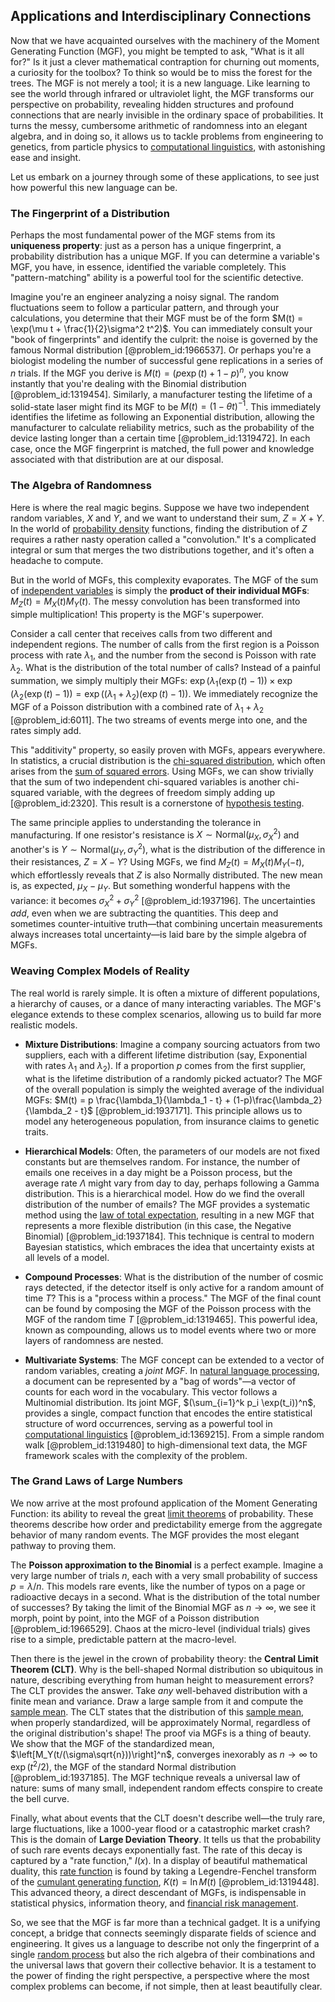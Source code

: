 ## Applications and Interdisciplinary Connections

Now that we have acquainted ourselves with the machinery of the Moment Generating Function (MGF), you might be tempted to ask, "What is it all for?" Is it just a clever mathematical contraption for churning out moments, a curiosity for the toolbox? To think so would be to miss the forest for the trees. The MGF is not merely a tool; it is a new language. Like learning to see the world through infrared or ultraviolet light, the MGF transforms our perspective on probability, revealing hidden structures and profound connections that are nearly invisible in the ordinary space of probabilities. It turns the messy, cumbersome arithmetic of randomness into an elegant algebra, and in doing so, it allows us to tackle problems from engineering to genetics, from particle physics to [computational linguistics](@article_id:636193), with astonishing ease and insight.

Let us embark on a journey through some of these applications, to see just how powerful this new language can be.

### The Fingerprint of a Distribution

Perhaps the most fundamental power of the MGF stems from its **uniqueness property**: just as a person has a unique fingerprint, a probability distribution has a unique MGF. If you can determine a variable's MGF, you have, in essence, identified the variable completely. This "pattern-matching" ability is a powerful tool for the scientific detective.

Imagine you're an engineer analyzing a noisy signal. The random fluctuations seem to follow a particular pattern, and through your calculations, you determine that their MGF must be of the form $M(t) = \exp(\mu t + \frac{1}{2}\sigma^2 t^2)$. You can immediately consult your "book of fingerprints" and identify the culprit: the noise is governed by the famous Normal distribution [@problem_id:1966537]. Or perhaps you're a biologist modeling the number of successful gene replications in a series of $n$ trials. If the MGF you derive is $M(t) = (p\exp(t) + 1-p)^n$, you know instantly that you're dealing with the Binomial distribution [@problem_id:1319454]. Similarly, a manufacturer testing the lifetime of a solid-state laser might find its MGF to be $M(t) = (1 - \theta t)^{-1}$. This immediately identifies the lifetime as following an Exponential distribution, allowing the manufacturer to calculate reliability metrics, such as the probability of the device lasting longer than a certain time [@problem_id:1319472]. In each case, once the MGF fingerprint is matched, the full power and knowledge associated with that distribution are at our disposal.

### The Algebra of Randomness

Here is where the real magic begins. Suppose we have two independent random variables, $X$ and $Y$, and we want to understand their sum, $Z = X + Y$. In the world of [probability density](@article_id:143372) functions, finding the distribution of $Z$ requires a rather nasty operation called a "convolution." It's a complicated integral or sum that merges the two distributions together, and it's often a headache to compute.

But in the world of MGFs, this complexity evaporates. The MGF of the sum of [independent variables](@article_id:266624) is simply the **product of their individual MGFs**: $M_Z(t) = M_X(t) M_Y(t)$. The messy convolution has been transformed into simple multiplication! This property is the MGF's superpower.

Consider a call center that receives calls from two different and independent regions. The number of calls from the first region is a Poisson process with rate $\lambda_1$, and the number from the second is Poisson with rate $\lambda_2$. What is the distribution of the total number of calls? Instead of a painful summation, we simply multiply their MGFs: $\exp(\lambda_1(\exp(t)-1)) \times \exp(\lambda_2(\exp(t)-1)) = \exp((\lambda_1+\lambda_2)(\exp(t)-1))$. We immediately recognize the MGF of a Poisson distribution with a combined rate of $\lambda_1+\lambda_2$ [@problem_id:6011]. The two streams of events merge into one, and the rates simply add.

This "additivity" property, so easily proven with MGFs, appears everywhere. In statistics, a crucial distribution is the [chi-squared distribution](@article_id:164719), which often arises from the [sum of squared errors](@article_id:148805). Using MGFs, we can show trivially that the sum of two independent chi-squared variables is another chi-squared variable, with the degrees of freedom simply adding up [@problem_id:2320]. This result is a cornerstone of [hypothesis testing](@article_id:142062).

The same principle applies to understanding the tolerance in manufacturing. If one resistor's resistance is $X \sim \text{Normal}(\mu_X, \sigma_X^2)$ and another's is $Y \sim \text{Normal}(\mu_Y, \sigma_Y^2)$, what is the distribution of the difference in their resistances, $Z = X - Y$? Using MGFs, we find $M_Z(t) = M_X(t)M_Y(-t)$, which effortlessly reveals that $Z$ is also Normally distributed. The new mean is, as expected, $\mu_X - \mu_Y$. But something wonderful happens with the variance: it becomes $\sigma_X^2 + \sigma_Y^2$ [@problem_id:1937196]. The uncertainties *add*, even when we are subtracting the quantities. This deep and sometimes counter-intuitive truth—that combining uncertain measurements always increases total uncertainty—is laid bare by the simple algebra of MGFs.

### Weaving Complex Models of Reality

The real world is rarely simple. It is often a mixture of different populations, a hierarchy of causes, or a dance of many interacting variables. The MGF's elegance extends to these complex scenarios, allowing us to build far more realistic models.

*   **Mixture Distributions**: Imagine a company sourcing actuators from two suppliers, each with a different lifetime distribution (say, Exponential with rates $\lambda_1$ and $\lambda_2$). If a proportion $p$ comes from the first supplier, what is the lifetime distribution of a randomly picked actuator? The MGF of the overall population is simply the weighted average of the individual MGFs: $M(t) = p \frac{\lambda_1}{\lambda_1 - t} + (1-p)\frac{\lambda_2}{\lambda_2 - t}$ [@problem_id:1937171]. This principle allows us to model any heterogeneous population, from insurance claims to genetic traits.

*   **Hierarchical Models**: Often, the parameters of our models are not fixed constants but are themselves random. For instance, the number of emails one receives in a day might be a Poisson process, but the average rate $\Lambda$ might vary from day to day, perhaps following a Gamma distribution. This is a hierarchical model. How do we find the overall distribution of the number of emails? The MGF provides a systematic method using the [law of total expectation](@article_id:267435), resulting in a new MGF that represents a more flexible distribution (in this case, the Negative Binomial) [@problem_id:1937184]. This technique is central to modern Bayesian statistics, which embraces the idea that uncertainty exists at all levels of a model.

*   **Compound Processes**: What is the distribution of the number of cosmic rays detected, if the detector itself is only active for a random amount of time $T$? This is a "process within a process." The MGF of the final count can be found by composing the MGF of the Poisson process with the MGF of the random time $T$ [@problem_id:1319465]. This powerful idea, known as compounding, allows us to model events where two or more layers of randomness are nested.

*   **Multivariate Systems**: The MGF concept can be extended to a vector of random variables, creating a *joint MGF*. In [natural language processing](@article_id:269780), a document can be represented by a "bag of words"—a vector of counts for each word in the vocabulary. This vector follows a Multinomial distribution. Its joint MGF, $(\sum_{i=1}^k p_i \exp(t_i))^n$, provides a single, compact function that encodes the entire statistical structure of word occurrences, serving as a powerful tool in [computational linguistics](@article_id:636193) [@problem_id:1369215]. From a simple random walk [@problem_id:1319480] to high-dimensional text data, the MGF framework scales with the complexity of the problem.

### The Grand Laws of Large Numbers

We now arrive at the most profound application of the Moment Generating Function: its ability to reveal the great [limit theorems](@article_id:188085) of probability. These theorems describe how order and predictability emerge from the aggregate behavior of many random events. The MGF provides the most elegant pathway to proving them.

The **Poisson approximation to the Binomial** is a perfect example. Imagine a very large number of trials $n$, each with a very small probability of success $p = \lambda/n$. This models rare events, like the number of typos on a page or radioactive decays in a second. What is the distribution of the total number of successes? By taking the limit of the Binomial MGF as $n \to \infty$, we see it morph, point by point, into the MGF of a Poisson distribution [@problem_id:1966529]. Chaos at the micro-level (individual trials) gives rise to a simple, predictable pattern at the macro-level.

Then there is the jewel in the crown of probability theory: the **Central Limit Theorem (CLT)**. Why is the bell-shaped Normal distribution so ubiquitous in nature, describing everything from human height to measurement errors? The CLT provides the answer. Take *any* well-behaved distribution with a finite mean and variance. Draw a large sample from it and compute the [sample mean](@article_id:168755). The CLT states that the distribution of this [sample mean](@article_id:168755), when properly standardized, will be approximately Normal, regardless of the original distribution's shape! The proof via MGFs is a thing of beauty. We show that the MGF of the standardized mean, $\left[M_Y(t/(\sigma\sqrt{n}))\right]^n$, converges inexorably as $n \to \infty$ to $\exp(t^2/2)$, the MGF of the standard Normal distribution [@problem_id:1937185]. The MGF technique reveals a universal law of nature: sums of many small, independent random effects conspire to create the bell curve.

Finally, what about events that the CLT doesn't describe well—the truly rare, large fluctuations, like a 1000-year flood or a catastrophic market crash? This is the domain of **Large Deviation Theory**. It tells us that the probability of such rare events decays exponentially fast. The rate of this decay is captured by a "rate function," $I(x)$. In a display of beautiful mathematical duality, this [rate function](@article_id:153683) is found by taking a Legendre-Fenchel transform of the [cumulant generating function](@article_id:148842), $K(t) = \ln M(t)$ [@problem_id:1319448]. This advanced theory, a direct descendant of MGFs, is indispensable in statistical physics, information theory, and [financial risk management](@article_id:137754).

So, we see that the MGF is far more than a technical gadget. It is a unifying concept, a bridge that connects seemingly disparate fields of science and engineering. It gives us a language to describe not only the fingerprint of a single [random process](@article_id:269111) but also the rich algebra of their combinations and the universal laws that govern their collective behavior. It is a testament to the power of finding the right perspective, a perspective where the most complex problems can become, if not simple, then at least beautifully clear.